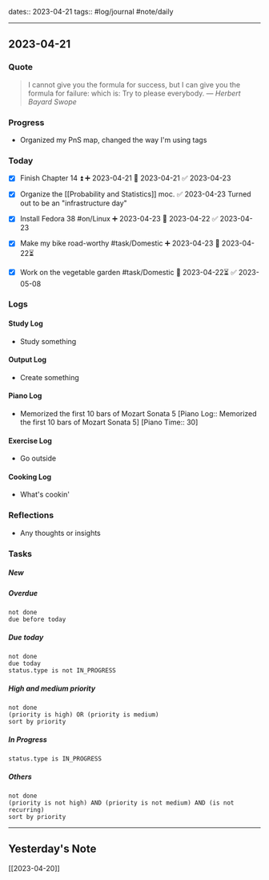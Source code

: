 dates:: 2023-04-21
tags:: #log/journal #note/daily 

---
## 2023-04-21

### Quote

> I cannot give you the formula for success, but I can give you the formula for failure: which is: Try to please everybody.
> — <cite>Herbert Bayard Swope</cite>


### Progress

- Organized my PnS map, changed the way I'm using tags

### Today

- [x] Finish Chapter 14 ⏫ ➕ 2023-04-21 🛫 2023-04-21 ✅ 2023-04-23
- [x] Organize the [[Probability and Statistics]] moc. ✅ 2023-04-23
Turned out to be an "infrastructure day"
- [x] Install Fedora 38 #on/Linux ➕ 2023-04-23 🛫 2023-04-22 ✅ 2023-04-23
- [x] Make my bike road-worthy #task/Domestic ➕ 2023-04-23 🛫 2023-04-22⏳ 
- [x] Work on the vegetable garden #task/Domestic 🛫 2023-04-22⏳ ✅ 2023-05-08


### Logs

#### Study Log

- Study something

#### Output Log

- Create something

#### Piano Log

- Memorized the first 10 bars of Mozart Sonata 5 [Piano Log:: Memorized the first 10 bars of Mozart Sonata 5]  [Piano Time:: 30]

#### Exercise Log

- Go outside

#### Cooking Log

- What's cookin'


### Reflections

- Any thoughts or insights

### Tasks

##### New


##### Overdue

```tasks
not done
due before today
```


##### Due today

```tasks
not done
due today
status.type is not IN_PROGRESS
```

##### High and medium priority

```tasks
not done
(priority is high) OR (priority is medium)
sort by priority
```

##### In Progress

```tasks
status.type is IN_PROGRESS
```

##### Others


```tasks
not done
(priority is not high) AND (priority is not medium) AND (is not recurring)
sort by priority
```


---
## Yesterday's Note

[[2023-04-20]]


